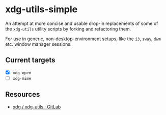 # xdg-utils-simple

An attempt at more concise and usable drop-in replacements of some of the `xdg-utils` utility scripts by forking and refactoring them.

For use in generic, non-desktop-environment setups, like the `i3`, `sway`, `dwm` etc. window manager sessions.

## Current targets

-   [x] `xdg-open`
-   [ ] `xdg-mime`

## Resources

-   [xdg / xdg-utils · GitLab](https://gitlab.freedesktop.org/xdg/xdg-utils)

